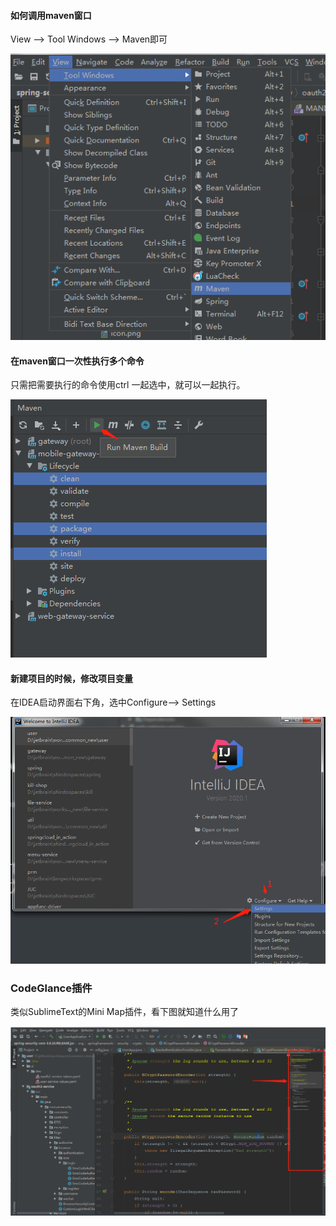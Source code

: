 #### 如何调用maven窗口

View --> Tool Windows --> Maven即可

![image-20210128162806736](高效率技巧.assets/image-20210128162806736.png)

#### 在maven窗口一次性执行多个命令

只需把需要执行的命令使用ctrl 一起选中，就可以一起执行。

![image-20210128163011859](高效率技巧.assets/image-20210128163011859.png)

#### 新建项目的时候，修改项目变量

在IDEA启动界面右下角，选中Configure--> Settings 

![image-20210129142206264](高效率技巧.assets/image-20210129142206264.png)



### CodeGlance插件

类似SublimeText的Mini Map插件，看下图就知道什么用了

![image-20210129143448316](高效率技巧.assets/image-20210129143448316.png)


